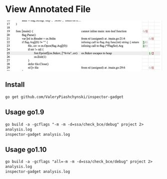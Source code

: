 # View Annotated File

![Screenshot](/screenshot.png?raw=true "Screenshot")

## Install

```
go get github.com/ValeryPiashchynski/inspector-gadget
```

## Usage go1.9

```
go build -a -gcflags "-m -m -d=ssa/check_bce/debug" project 2> analysis.log
inspector-gadget analysis.log
```

## Usage go1.10

```
go build -a -gcflags "all=-m -m -d=ssa/check_bce/debug" project 2> analysis.log
inspector-gadget analysis.log
```
